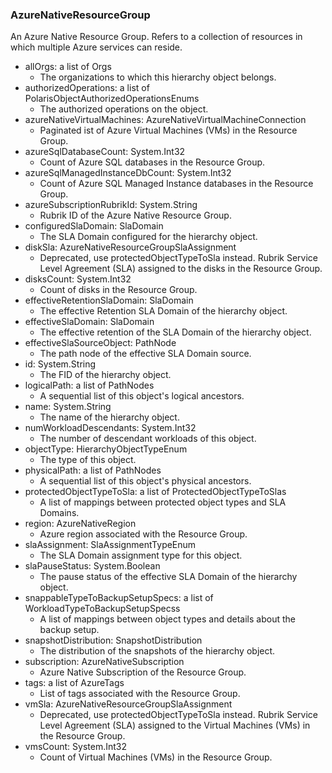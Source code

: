 ### AzureNativeResourceGroup
An Azure Native Resource Group. Refers to a collection of resources in which multiple Azure services can reside.

- allOrgs: a list of Orgs
  - The organizations to which this hierarchy object belongs.
- authorizedOperations: a list of PolarisObjectAuthorizedOperationsEnums
  - The authorized operations on the object.
- azureNativeVirtualMachines: AzureNativeVirtualMachineConnection
  - Paginated ist of Azure Virtual Machines (VMs) in the Resource Group.
- azureSqlDatabaseCount: System.Int32
  - Count of Azure SQL databases in the Resource Group.
- azureSqlManagedInstanceDbCount: System.Int32
  - Count of Azure SQL Managed Instance databases in the Resource Group.
- azureSubscriptionRubrikId: System.String
  - Rubrik ID of the Azure Native Resource Group.
- configuredSlaDomain: SlaDomain
  - The SLA Domain configured for the hierarchy object.
- diskSla: AzureNativeResourceGroupSlaAssignment
  - Deprecated, use protectedObjectTypeToSla instead. Rubrik Service Level Agreement (SLA) assigned to the disks in the Resource Group.
- disksCount: System.Int32
  - Count of disks in the Resource Group.
- effectiveRetentionSlaDomain: SlaDomain
  - The effective Retention SLA Domain of the hierarchy object.
- effectiveSlaDomain: SlaDomain
  - The effective retention of the SLA Domain of the hierarchy object.
- effectiveSlaSourceObject: PathNode
  - The path node of the effective SLA Domain source.
- id: System.String
  - The FID of the hierarchy object.
- logicalPath: a list of PathNodes
  - A sequential list of this object's logical ancestors.
- name: System.String
  - The name of the hierarchy object.
- numWorkloadDescendants: System.Int32
  - The number of descendant workloads of this object.
- objectType: HierarchyObjectTypeEnum
  - The type of this object.
- physicalPath: a list of PathNodes
  - A sequential list of this object's physical ancestors.
- protectedObjectTypeToSla: a list of ProtectedObjectTypeToSlas
  - A list of mappings between protected object types and SLA Domains.
- region: AzureNativeRegion
  - Azure region associated with the Resource Group.
- slaAssignment: SlaAssignmentTypeEnum
  - The SLA Domain assignment type for this object.
- slaPauseStatus: System.Boolean
  - The pause status of the effective SLA Domain of the hierarchy object.
- snappableTypeToBackupSetupSpecs: a list of WorkloadTypeToBackupSetupSpecss
  - A list of mappings between object types and details about the backup setup.
- snapshotDistribution: SnapshotDistribution
  - The distribution of the snapshots of the hierarchy object.
- subscription: AzureNativeSubscription
  - Azure Native Subscription of the Resource Group.
- tags: a list of AzureTags
  - List of tags associated with the Resource Group.
- vmSla: AzureNativeResourceGroupSlaAssignment
  - Deprecated, use protectedObjectTypeToSla instead. Rubrik Service Level Agreement (SLA) assigned to the Virtual Machines (VMs) in the Resource Group.
- vmsCount: System.Int32
  - Count of Virtual Machines (VMs) in the Resource Group.
